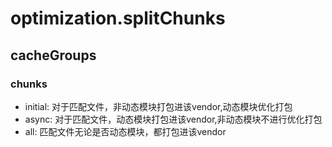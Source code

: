 # optimization.splitChunks

## cacheGroups
### chunks
- initial: 对于匹配文件，非动态模块打包进该vendor,动态模块优化打包
- async: 对于匹配文件，动态模块打包进该vendor,非动态模块不进行优化打包
- all: 匹配文件无论是否动态模块，都打包进该vendor